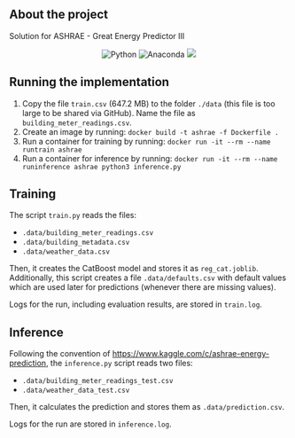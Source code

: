 ## About the project

Solution for ASHRAE - Great Energy Predictor III
<br />
<p align="center">
<img src=https://img.shields.io/badge/Made%20with-Python-blue?style=for-the-badge&logo=python alt="Python"/>
<img src=https://img.shields.io/badge/anaconda-square?logo=anaconda&label=Made%20With&style=for-the-badge alt="Anaconda"/>
<img src=https://img.shields.io/badge/Made%20with-Docker-blue?style=for-the-badge&logo=dockeralt="Docker"/>
</p>

## Running the implementation
1. Copy the file `train.csv` (647.2 MB) to the folder `./data` (this file is too large to be shared via GitHub). Name the file as `building_meter_readings.csv`.
2. Create an image by running: `docker build -t ashrae -f Dockerfile .`
3. Run a container for training by running: `docker run -it --rm --name runtrain ashrae`
4. Run a container for inference by running: `docker run -it --rm --name runinference ashrae python3 inference.py`

## Training
The script `train.py` reads the files:
* `.data/building_meter_readings.csv`
* `.data/building_metadata.csv`
* `.data/weather_data.csv`

Then, it creates the CatBoost model and stores it as `reg_cat.joblib`. Additionally, this script creates a file `.data/defaults.csv` with default values which are used later for predictions (whenever there are missing values).

Logs for the run, including evaluation results, are stored in `train.log`.

## Inference
Following the convention of https://www.kaggle.com/c/ashrae-energy-prediction, the `inference.py` script reads two files:
* `.data/building_meter_readings_test.csv`
* `.data/weather_data_test.csv`

Then, it calculates the prediction and stores them as `.data/prediction.csv`. 

Logs for the run are stored in `inference.log`.
